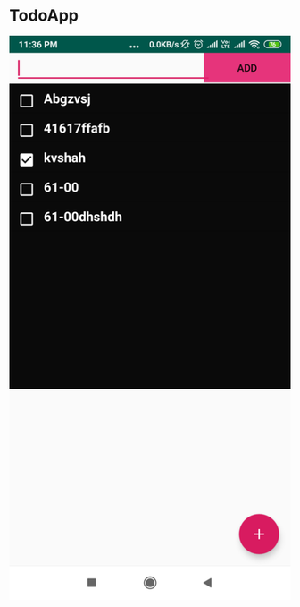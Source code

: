 # TodoApp
![Preview](https://github.com/Asfaqueansari/TodoApp/blob/master/todo%20Image/Screenshot_2019-09-25-23-36-29-244_com.example.news.todo.png)
